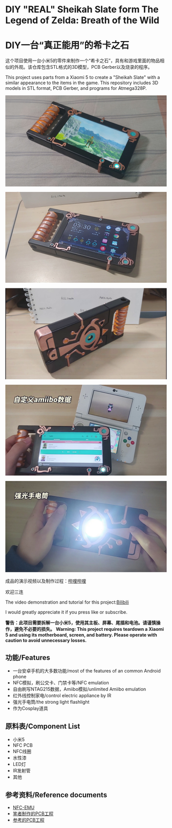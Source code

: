 # DIY "REAL" Sheikah Slate form The Legend of Zelda: Breath of the Wild

# DIY一台“真正能用”的希卡之石

这个项目使用一台小米5的零件来制作一个“希卡之石”，具有和游戏里面的物品相似的外观。该仓库包含STL格式的3D模型，PCB Gerber以及烧录的程序。

This project uses parts from a Xiaomi 5 to create a "Sheikah Slate" with a similar appearance to the items in the game. This repository includes 3D models in STL format, PCB Gerber, and programs for Atmega328P.

![pic1](https://github.com/MRCX-Personal/DIY_Sheikah_Slate/blob/main/pic/pic%20(1).jpg)

![pic1](https://github.com/MRCX-Personal/DIY_Sheikah_Slate/blob/main/pic/pic%20(2).png)

![pic1](https://github.com/MRCX-Personal/DIY_Sheikah_Slate/blob/main/pic/pic%20(3).png)

![pic1](https://github.com/MRCX-Personal/DIY_Sheikah_Slate/blob/main/pic/pic%20(4).png)

![pic1](https://github.com/MRCX-Personal/DIY_Sheikah_Slate/blob/main/pic/pic%20(1).png)

成品的演示视频以及制作过程：[哔哩哔哩](https://www.bilibili.com/video/av735567996/)

欢迎三连

The video demonstration and tutorial for this project:[Bilibili](https://www.bilibili.com/video/av735567996/)

I would greatly appreciate it if you press like or subscribe.

**警告：此项目需要拆解一台小米5，使用其主板、屏幕、尾插和电池。请谨慎操作，避免不必要的损失。**
**Warning: This project requires teardown a Xiaomi 5 and using its motherboard, screen, and battery. Please operate with caution to avoid unnecessary losses.**

## 功能/Features
* 一台安卓手机的大多数功能/most of the features of an common Android phone
* NFC模拟，刷公交卡、门禁卡等/NFC emulation
* 自由刷写NTAG215数据，Amiibo模拟/unlimited Amiibo emulation
* 红外线控制家电/control electric appliance by IR
* 强光手电筒/the strong light flashlight
* 作为Cosplay道具

## 原料表/Component List
* 小米5
* NFC PCB
* NFC线圈
* 水性漆
* LED灯
* IR发射管
* 其他

## 参考资料/Reference documents
* [NFC-EMU](https://github.com/solosky/nfc-emu)
* [笔者制作的PCB工程](https://oshwhub.com/user256/nfcemu-modular_copy)
* [参考的PCB工程](https://oshwhub.com/89_g/nfcemu-for-solosky_copy)
